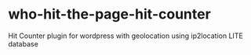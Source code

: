 # who-hit-the-page-hit-counter
Hit Counter plugin for wordpress with geolocation using ip2location LITE database
